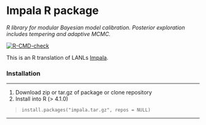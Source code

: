 Impala R package
================
*R library for modular Bayesian model calibration.  Posterior exploration includes tempering and adaptive MCMC.*

<!-- badges: start -->
[![R-CMD-check](https://github.com/sandialabs/rimpala/actions/workflows/r.yml/badge.svg)](https://github.com/sandialabs/rimpala/actions/workflows/r.yml)
<!--  [![CRAN status](https://www.r-pkg.org/badges/version/stpphawkes)](https://CRAN.R-project.org/package=stpphawkes) -->
<!-- badges: end -->

This is an R translation of LANLs [Impala](https://github.com/lanl/impala).

### Installation
------------------------------------------------------------------------------
1. Download zip or tar.gz of package or clone repository
2. Install into R (> 4.1.0)

> `install.packages("impala.tar.gz", repos = NULL)`

------------------------------------------------------------------------------
